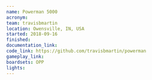 ```yaml
---
name: Powerman 5000
acronym:
team: travisbmartin
location: Owensville, IN, USA
started: 2018-09-16
finished:
documentation_link: 
code_link: https://github.com/travisbmartin/powerman
gameplay_link:
boardsets: OPP
lights:
---
```

